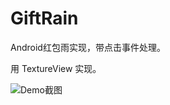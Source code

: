 # GiftRain
Android红包雨实现，带点击事件处理。


用 TextureView 实现。

![Demo截图](http://icemono.oss-cn-hangzhou.aliyuncs.com/images/5EDF2F189AEE042AA06AEFB0B19F742C.jpg)
